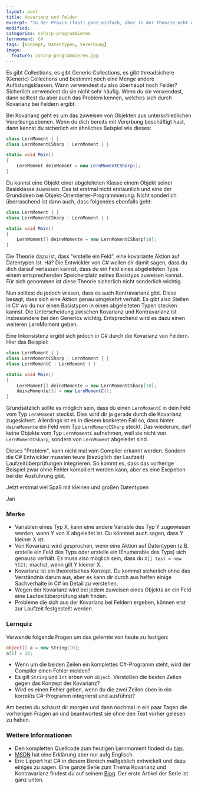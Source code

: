 ```yaml
---
layout: post
title: Kovarianz und Felder
excerpt: "In der Praxis (fast) ganz einfach, aber in der Theorie echt abgefahren"
modified:
categories: csharp-programmieren
lernmoment: C#
tags: [Konzept, Datentypen, Vererbung]
image:
  feature: csharp-programmieren.jpg
---
```


Es gibt Collections, es gibt Generic Collections, es gibt threadsichere (Generic) Collections und bestimmt noch eine Menge andere Auflistungsklassen. Wann verwendest du also überhaupt noch Felder? Sicherlich verwendest du sie nicht sehr häufig. Wenn du sie verwendest, dann solltest du aber auch das Problem kennen, welches sich durch Kovarianz bei Feldern ergibt.

Bei Kovarianz geht es um das zuweisen von Objekten aus unterschiedlichen Vererbungsebenen. Wenn du dich bereits mit Vererbung beschäftigt hast, dann kennst du sicherlich ein ähnliches Beispiel wie dieses:

```cs
class LernMoment { }
class LernMomentCSharp : LernMoment { }

static void Main()
{
	LernMoment deinMoment = new LernMomentCSharp();
}
```

Du kannst eine Objekt einer abgeleiteten Klasse einem Objekt seiner Basisklasse zuweisen. Das ist erstmal nicht erstaunlich und eine der Grundideen bei Objekt-Orientierter-Programmierung. Nicht sonderlich überraschend ist dann auch, dass folgendes ebenfalls geht:

```cs
class LernMoment { }
class LernMomentCSharp : LernMoment { }

static void Main()
{
	LernMoment[] deineMomente = new LernMomentCSharp[10];
}
```

Die Theorie dazu ist, dass "erstelle ein Feld", eine kovariante Aktion auf Datentypen ist. Hä? Die Entwickler von C# wollen dir damit sagen, dass du dich darauf verlassen kannst, dass du ein Feld eines abgeleiteten Typs einem entsprechenden Speicherplatz seines Basistyps zuweisen kannst. Für sich genommen ist diese Theorie sicherlich nicht sonderlich wichtig.

Nun solltest du jedoch wissen, dass es auch Kontravarianz gibt. Diese besagt, dass sich eine Aktion genau umgekehrt verhält. Es gibt also Stellen in C# wo du nur einen Basistypen in einen abgeleiteten Typen stecken kannst. Die Unterscheidung zwischen Kovarianz und Kontravarianz ist insbesondere bei den Generics wichtig. Entsprechend wird es dazu einen weiteren LernMoment geben.

Eine Inkonsistenz ergibt sich jedoch in C# durch die Kovarianz von Feldern. Hier das Beispiel:

```cs
class LernMoment { }
class LernMomentCSharp : LernMoment { }
class LernMomentC : LernMoment { }

static void Main()
{
	LernMoment[] deineMomente = new LernMomentCSharp[10];
	deineMomente[3] = new LernMomentC();
}
```

Grundsätzlich sollte es möglich sein, dass du einen `LernMomentC` in dein Feld vom Typ `LernMoment` steckst. Dies wird dir ja gerade durch die Kovarianz zugesichert. Allerdings ist es in diesem konkreten Fall so, dass hinter `deineMomente` ein Feld vom Typ `LernMomentCSharp` steckt. Das wiederum, darf keine Objekte vom Typ `LernMomentC` aufnehmen, weil sie nicht von `LernMomentCSharp`, sondern von `LernMoment` abgeleitet sind. 

Dieses "Problem", kann nicht mal vom Compiler erkannt werden. Sondern die C# Entwickler mussten teure (bezüglich der Laufzeit) Laufzeitüberprüfungen integrieren. So kommt es, dass das vorherige Beispiel zwar ohne Fehler kompiliert werden kann, aber es eine Excpetion bei der Ausführung gibt.

Jetzt erstmal viel Spaß mit kleinen und großen Datentypen

Jan


### Merke

-	Variablen eines Typ X, kann eine andere Variable des Typ Y zugewiesen werden, wenn Y von X abgeleitet ist. Du könntest auch sagen, dass Y kleiner X ist.
-	Von Kovarianz wird gesprochen, wenn eine Aktion auf Datentypen (z.B. erstelle ein Feld des Typs oder erstelle ein IEnumerable des Typs) sich genauso verhält. Es muss also möglich sein, dass du `X[] test = new Y[2];` machst, wenn gilt Y kleiner X.
-	Kovarianz ist ein theoretisches Konzept. Du kommst sicherlich ohne das Verständnis darum aus, aber es kann dir durch aus helfen einige Sachverhalte in C# im Detail zu verstehen.
-	Wegen der Kovarianz wird bei jedem zuweisen eines Objekts an ein Feld eine Laufzeitüberprüfung statt finden.
-	Probleme die sich aus der Kovarianz bei Feldern ergeben, können erst zur Laufzeit festgestellt werden.

### Lernquiz 

Verwende folgende Fragen um das gelernte von heute zu festigen:

```cs
object[] a = new String[10];
a[1] = 10;
```

-	Wenn um die beiden Zeilen ein komplettes C#-Programm steht, wird der Compiler einen Fehler melden?
-	Es gilt `String` und `Int` erben von `object`. Verstoßen die beiden Zeilen gegen das Konzept der Kovarianz?
-	Wird es einen Fehler geben, wenn du die zwei Zeilen oben in ein korrekts C#-Programm integrierst und ausführst?

Am besten du schaust dir morgen und dann nochmal in ein paar Tagen die vorherigen Fragen an und beantwortest sie ohne den Text vorher gelesen zu haben.

### Weitere Informationen

-	Den kompletten Quellcode zum heutigen Lernmoment findest du [hier](https://github.com/LernMoment/csharp/tree/master/KovarianteFelder).
-	[MSDN](https://msdn.microsoft.com/de-de/library/ee207183(v=vs.140).aspx) hat eine Erklärung aber nur aufg Englisch.
-	Eric Lippert hat C# in diesem Bereich maßgeblich entwickelt und dazu einiges zu sagen. Eine ganze Serie zum Thema Kovarianz und Kontravarianz findest du auf seinem [Blog](http://blogs.msdn.com/b/ericlippert/archive/tags/covariance+and+contravariance/). Der erste Artikel der Serie ist ganz unten.
